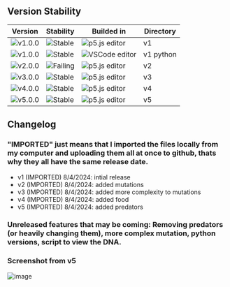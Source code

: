 ## Version Stability

| Version | Stability | Builded in | Directory |
|---------|-----------|---------|-----------|
| ![v1.0.0](https://img.shields.io/badge/version-1.0.0-blue) | ![Stable](https://img.shields.io/badge/stability-stable-brightgreen) | ![p5.js editor](https://img.shields.io/badge/editor-p5.js-pink) | v1 |
| ![v1.0.0](https://img.shields.io/badge/version-1.0.0-blue) | ![Stable](https://img.shields.io/badge/stability-stable-brightgreen) | ![VSCode editor](https://img.shields.io/badge/editor-VSCode-lightblue) | v1 python |
| ![v2.0.0](https://img.shields.io/badge/version-2.0.0-blue) | ![Failing](https://img.shields.io/badge/stability-failing-red) | ![p5.js editor](https://img.shields.io/badge/editor-p5.js-pink) | v2 |
| ![v3.0.0](https://img.shields.io/badge/version-3.0.0-blue) | ![Stable](https://img.shields.io/badge/stability-stable-brightgreen) | ![p5.js editor](https://img.shields.io/badge/editor-p5.js-pink) | v3 |
| ![v4.0.0](https://img.shields.io/badge/version-4.0.0-blue) | ![Stable](https://img.shields.io/badge/stability-stable-brightgreen) | ![p5.js editor](https://img.shields.io/badge/editor-p5.js-pink) | v4 |
| ![v5.0.0](https://img.shields.io/badge/version-5.0.0-blue) | ![Stable](https://img.shields.io/badge/stability-stable-brightgreen) | ![p5.js editor](https://img.shields.io/badge/editor-p5.js-pink) | v5 |

## Changelog

### "IMPORTED" just means that I imported the files locally from my computer and uploading them all at once to github, thats why they all have the same release date.

- v1 (IMPORTED) 8/4/2024: intial release
- v2 (IMPORTED) 8/4/2024: added mutations
- v3 (IMPORTED) 8/4/2024: added more complexity to mutations
- v4 (IMPORTED) 8/4/2024: added food
- v5 (IMPORTED) 8/4/2024: added predators

### Unreleased features that may be coming: Removing predators (or heavily changing them), more complex mutation, python versions, script to view the DNA.

### Screenshot from v5
![image](https://github.com/user-attachments/assets/62498783-9e81-457d-9f2e-88b3aece07e9)

